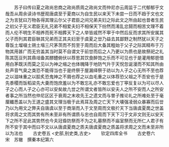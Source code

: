 <!-- { "loadSidebar": true } -->
　　苏子曰传曰夏之政尚忠商之政尚质周之政尚文而仲尼亦云周监于二代郁郁乎文哉吾从周余读诗书歴观唐虞至于夏商以为自生民以来天下未尝一日而不趋于文也文之为言犹曰万物各得其理云尔父子君臣之间兄弟夫妇之际此文之所由起也昔者生民之初父子无义君臣无礼兄弟不相爱夫妇不相保天下纷然而淆乱忿鬪而相苦文理不着而人伦不明生不相养而死不相葬天下之人举皆戚然不寕于中然后反而求其所安属其父子而列其君臣聮其兄弟而正其夫妇至于虞夏之丗乃益去其鄙野之制然犹以天子之尊饭土塯啜土铏土堦三尺茅茨而不剪至于周而后大备其粗始于父子之际其精布于万物其用甚广而无穷盖其当时莫不自谓文于前丗而后之人乃更以为质也是故祭祀之礼陈其笾豆列其鼎俎备其醪醴俯伏以荐思其饮食醉饱之乐而不可见也于是灌用郁鬯借用白茅既沃而莫之见以为神之缩之也体魄降于地防气升于天怳忽诞漫而不知其所由处声音气臭之类恐不能得当也于是终祭于屋漏绎祭于祊以为人子之心无所不至也荐之以滋味重之以脍炙恐鬼神之不屑也荐之以血毛重之以体荐恐父祖之不吾安也于是先黍稷而饭稻梁先大羮而饱庶羞以为不敢忘礼亦不敢忘爱也丁寕反复以为可以尽人子之心而人子之心亦可以安矣故凢丗之所谓文者皆所以安夫人之所不安而人之所安者事之所当然也仲尼区区于衰周之末收先王之遗文而与曽子推论礼之所难处至于毫厘纎悉盖以为王道之盛其文理当极于此焉耳及周之亡天下大壊强凌弱众暴寡而后丗乃以为用文之弊夫自唐虞以至于商渐而入于文至周而文极扵天下当唐虞夏啇之世盖将求周之文而其势有所未至非有所谓质与忠也自周而下天下习于文非文则无以安天下之所不足此其势然也今夫冠昏防祭而不为之礼墓祭而不庙室祭而无所仁人君子有所不安于其中而曰不文以从唐虞夏商之质夫唐虞夏商之质盖将求周之文而未至非所以为法也
　　古史卷五
<史部,别史类,古史>
　　钦定四库全书
　　古史卷六　　　　　　　　宋　苏辙　撰秦本纪第六
